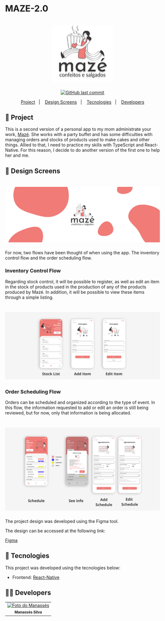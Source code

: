 # MAZE-2.0
<h1 align="center">
    <img alt="logo" title="logo" src="https://github.com/manassesss/try-repo/blob/main/logotipo.png" width="200"/>
</h1>
<p align="center">

<a href="https://github.com/manassesss/MAZE-2.0/commits/main">
    <img alt="GitHub last commit" src="https://img.shields.io/github/last-commit/manassesss/MAZE-2.0">
 </a>

<p align="center">
  <a href="#project">Project</a>&nbsp;&nbsp;&nbsp;|&nbsp;&nbsp;&nbsp;
  <a href="#design-screens">Design Screens</a>&nbsp;&nbsp;&nbsp;|&nbsp;&nbsp;&nbsp;
  <a href="#tecnologies">Tecnologies</a>&nbsp;&nbsp;&nbsp;|&nbsp;&nbsp;&nbsp;
  <a href="#developers">Developers</a>
</p>

## :cake: Project
This is a second version of a personal app to my mom administrate your work, [Mazé](https://github.com/manassesss/MAZE/). She works with a party buffet and has some difficulties with managing orders and stocks of products used to make cakes and other things. Allied to that, I need to practice my skills with TypeScript and React-Native. For this reason, I decide to do another version of the first one to help her and me.

## :cupcake: Design Screens

<h1 align="center">
    <img alt="projeto" title="projeto" src="https://github.com/manassesss/try-repo/blob/main/logotipo2.png"/>
</h1>

For now, two flows have been thought of when using the app. The inventory control flow and the order scheduling flow.

### Inventory Control Flow
Regarding stock control, it will be possible to register, as well as edit an item in the stock of products used in the production of any of the products produced by Mazé. In addition, it will be possible to view these items through a simple listing.

<h1 align="center">
    <img alt="stock" title="stock" src="https://github.com/manassesss/try-repo/blob/main/Stock%20flow.png"/>
</h1>

### Order Scheduling Flow
Orders can be scheduled and organized according to the type of event. In this flow, the information requested to add or edit an order is still being reviewed, but for now, only that information is being allocated.

<h1 align="center">
    <img alt="stock" title="stock" src="https://github.com/manassesss/try-repo/blob/main/Schedule%20flow.png"/>
</h1>

The project design was developed using the Figma tool. 

The design can be accessed at the following link:

[Figma][figma]

## :ice_cream: Tecnologies

<p align="justify">
   This project was developed using the tecnologies below:
</p>

- Frontend: [React-Native](https://reactnative.dev/) 

## :man_cook: Developers

<table> 
      <td align="center">
      <a href="https://github.com/manassesss">
        <img src="https://avatars.githubusercontent.com/u/43761534?v=4" width="100px;" alt="Foto do Manassés"/><br>
        <sub>
          <b>Manassés Silva</b>
        </sub>
      </a>
    </td>
    </tr>
</table>

[figma]: https://www.figma.com/file/eBzaUnpamXQPxxytmRqXbX/MAZE-2.0?node-id=0%3A1
